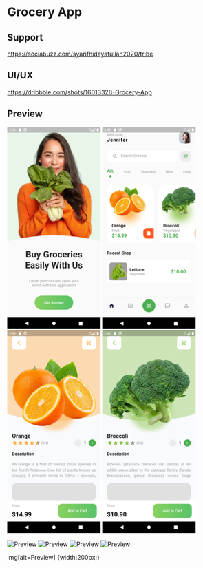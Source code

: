 # Grocery App

## Support

https://sociabuzz.com/syarifhidayatullah2020/tribe

## UI/UX

https://dribbble.com/shots/16013328-Grocery-App

## Preview

<img src="assets/preview/on_board.png" alt="OnBoard" width="217" >
<img src="assets/preview/home_page.png" alt="HomePage" width="217" >
<img src="assets/preview/detail1.png" alt="Detail" width="217" >
<img src="assets/preview/detail2.png" alt="Detail" width="217" >

![Preview](asset/preview/on_board.png)
![Preview](asset/preview/home_page.png)
![Preview](asset/preview/detail1.png)
![Preview](asset/preview/detail2.png)

img[alt=Preview] {width:200px;}
